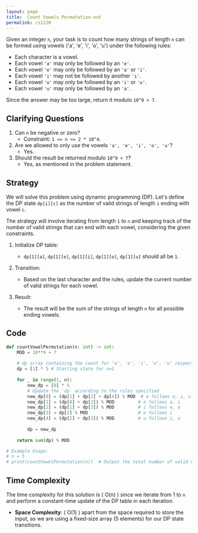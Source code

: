 ```yaml
---
layout: page
title:  Count Vowels Permutation-out
permalink: /s1220
---
```


Given an integer `n`, your task is to count how many strings of length `n` can be formed using vowels ('a', 'e', 'i', 'o', 'u') under the following rules:

- Each character is a vowel.
- Each vowel `'a'` may only be followed by an `'e'`.
- Each vowel `'e'` may only be followed by an `'a'` or `'i'`.
- Each vowel `'i'` may not be followed by another `'i'`.
- Each vowel `'o'` may only be followed by an `'i'` or `'u'`.
- Each vowel `'u'` may only be followed by an `'a'`.

Since the answer may be too large, return it modulo `10^9 + 7`.

## Clarifying Questions

1. Can `n` be negative or zero? 
   - Constraint: `1 <= n <= 2 * 10^4`.
2. Are we allowed to only use the vowels `'a', 'e', 'i', 'o', 'u'`?
   - Yes.
3. Should the result be returned modulo `10^9 + 7`?
   - Yes, as mentioned in the problem statement.

## Strategy

We will solve this problem using dynamic programming (DP). Let's define the DP state `dp[i][c]` as the number of valid strings of length `i` ending with vowel `c`.

The strategy will involve iterating from length `1` to `n` and keeping track of the number of valid strings that can end with each vowel, considering the given constraints.

1. Initialize DP table:
   - `dp[1][a]`, `dp[1][e]`, `dp[1][i]`, `dp[1][o]`, `dp[1][u]` should all be `1`.

2. Transition:
   - Based on the last character and the rules, update the current number of valid strings for each vowel.

3. Result:
   - The result will be the sum of the strings of length `n` for all possible ending vowels.

## Code

```python
def countVowelPermutation(n: int) -> int:
    MOD = 10**9 + 7
    
    # dp array containing the count for 'a', 'e', 'i', 'o', 'u' respectively
    dp = [1] * 5 # Starting state for n=1
    
    for _ in range(1, n):
        new_dp = [0] * 5
        # Update the `dp` according to the rules specified
        new_dp[0] = (dp[1] + dp[2] + dp[4]) % MOD  # a follows e, i, u
        new_dp[1] = (dp[0] + dp[2]) % MOD         # e follows a, i
        new_dp[2] = (dp[1] + dp[3]) % MOD         # i follows e, o
        new_dp[3] = dp[2] % MOD                   # o follows i
        new_dp[4] = (dp[2] + dp[3]) % MOD         # u follows i, o
        
        dp = new_dp
    
    return sum(dp) % MOD

# Example Usage:
# n = 5
# print(countVowelPermutation(n))  # Output the total number of valid vowel permutations
```

## Time Complexity

The time complexity for this solution is \( O(n) \) since we iterate from 1 to `n` and perform a constant-time update of the DP table in each iteration.

- **Space Complexity**: \( O(1) \) apart from the space required to store the input, as we are using a fixed-size array (5 elements) for our DP state transitions.